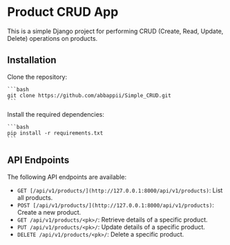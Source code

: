 # Product CRUD App

This is a simple Django project for performing CRUD (Create, Read, Update, Delete) operations on products.

## Installation

Clone the repository:

    ```bash
    git clone https://github.com/abbappii/Simple_CRUD.git
    ```
    
Install the required dependencies:

    ```bash
    pip install -r requirements.txt
    ```

## API Endpoints

The following API endpoints are available:

- `GET [/api/v1/products/](http://127.0.0.1:8000/api/v1/products)`: List all products.
- `POST [/api/v1/products/](http://127.0.0.1:8000/api/v1/products)`: Create a new product.
- `GET /api/v1/products/<pk>/`: Retrieve details of a specific product.
- `PUT /api/v1/products/<pk>/`: Update details of a specific product.
- `DELETE /api/v1/products/<pk>/`: Delete a specific product.
